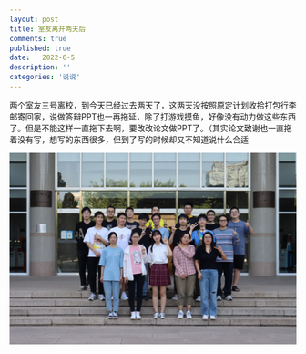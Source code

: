 ```yaml
---
layout: post
title: 室友离开两天后
comments: true
published: true
date:   2022-6-5
description: ''
categories: '说说'
---
```

两个室友三号离校，到今天已经过去两天了，这两天没按照原定计划收拾打包行李邮寄回家，说做答辩PPT也一再拖延，除了打游戏摸鱼，好像没有动力做这些东西了。但是不能这样一直拖下去啊，要改改论文做PPT了。（其实论文致谢也一直拖着没有写，想写的东西很多，但到了写的时候却又不知道说什么合适

![](\image\2022-06\1.JPG)
